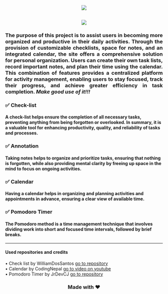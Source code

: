 <div align="center">
<img src="https://github.com/Carolina-cvm/Be_Organized/assets/55239200/15212086-2e42-475b-bf61-2ec5161daa3c">
</div>
<br>
<p align="center"><a href="https://carolina-cvm.github.io/Be_Organized/" target="_blank"><img src="https://img.shields.io/badge/GitHub%20Pages-222222?style=for-the-badge&logo=GitHub%20Pages&logoColor=white"/></a></p>
<div align="justify">
<h3>The purpose of this project is to assist users in becoming more organized and productive in their daily activities. Through the provision of customizable checklists, space for notes, and an integrated calendar, the site offers a comprehensive solution for personal organization. Users can create their own task lists, record important notes, and plan their time using the calendar. This combination of features provides a centralized platform for activity management, enabling users to stay focused, track their progress, and achieve greater efficiency in task completion. <i> Make good use of it!!!</i></h3>
</div>

<h3>✅ Check-list</h3>
<h4>A check-list helps ensure the completion of all necessary tasks, preventing anything from being forgotten or overlooked. In summary, it is a valuable tool for enhancing productivity, quality, and reliability of tasks and processes.</h4>

<h3>✅ Annotation</h3>
<h4>Taking notes helps to organize and prioritize tasks, ensuring that nothing is forgotten, while also providing mental clarity by freeing up space in the mind to focus on ongoing activities.</h4>
<h3>✅ Calendar</h3>
<h4>Having a calendar helps in organizing and planning activities and appointments in advance, ensuring a clear view of available time.</h4>
<h3>✅ Pomodoro Timer</h3>
<h4>The Pomodoro method is a time management technique that involves dividing work into short and focused time intervals, followed by brief breaks. </h4>
<hr>
<h4>Used repositories and credits</h4>

• Check list by WilliamDosSantos [go to repository](https://github.com/WilliamDosSantos/To-Do-List) <br>
• Calendar by CodingNepal [go to video on youtube](https://www.youtube.com/watch?v=Z1BGAivZRlE&t=217s) <br>
• Pomodoro Timer by JrDevCJ [go to repository](https://github.com/JrDevCJ/javascript-tutorial/tree/main/pomodoro-app)


<h3 align="center">Made with ❤️ </h3>
